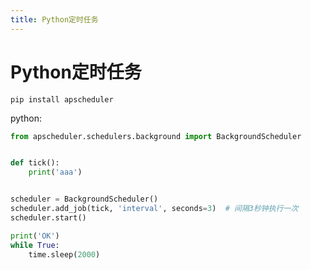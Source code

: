 ```yaml
---
title: Python定时任务
---
```


# Python定时任务

```shell
pip install apscheduler
```

python:

```python
from apscheduler.schedulers.background import BackgroundScheduler


def tick():
    print('aaa')


scheduler = BackgroundScheduler()
scheduler.add_job(tick, 'interval', seconds=3)  # 间隔3秒钟执行一次
scheduler.start()

print('OK')
while True:
    time.sleep(2000)

```


